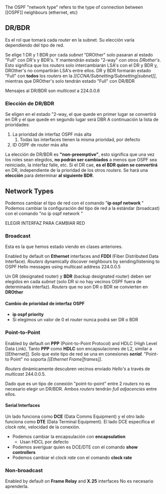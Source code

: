 
The OSPF "network type" refers to the type of connection between [[OSPF]] neighbours (ethernet, etc)


## DR/BDR

Es el rol que tomará cada *router* en la subnet. Su elección varía dependiendo del tipo de red.

Se elige 1 DR y 1 BDR por cada *subnet*
"DROther" solo pasaran al estado "Full" con DR's y BDR's. Y mantendrán estado "2-way" con otros *DRother's*. Esto significa que los *routers* solo intercambiarán LSA's con el DR y BDR y, DROther's no compartirán LSA's entre ellos.
DR y BDR formarán estado "Full" con **todos** los *routers* en la *[[CCNA/Subnetting/Subnetting|subnet]]*, mientras que DROther's solo tendrán estado "Full" con DR/BDR


Mensajes al DR/BDR son *multicast* a 224.0.0.6

### Elección de DR/BDR

Se eligen en el estado "2-way, el que quede en primer lugar se convertirá en DR y el que quede en segundo lugar será DBR
A continuación la lista de prioridades:
1. La prioridad de interfaz OSPF más alta
	1. Todas las interfaces tienen la misma prioridad, por defecto
2. ID OSPF de *router* más alta

La elección de DR/BDR es **"non-preemptive"**, esto significa que una vez los roles sean elegidos, **no podrán ser cambiados** a menos que OSPF sea reiniciado, la interfaz falle, etc.
Si el DR cae, **es el BDR quien se convertirá** en DR, independiente de la prioridad de los otros *routers*. Se hará una **elección** para determinar **al siguiente BDR**.
## Network Types

Podemos cambiar el tipo de red con el comando "**ip ospf network </red>**"
Podemos cambiar la configuración del tipo de red a la estándar (broadcast) con el comando "no ip ospf network </red>"

ELEGIR INTERFAZ PARA CAMBIAR RED

### Broadcast

Esta es la que hemos estado viendo en clases anteriores.

Enabled by default on **Ethernet** interfaces and **FDDI** (Fiber Distributed Data Interface).
*Routers* dynamically discover neighbours by sending/listening to OSPF Hello messages using multicast address 224.0.0.5

Un DR (designated router) y **BDR** (backup designated router) deben ser elegidos en cada *subnet* (solo DR si no hay vecinos OSPF fuera de determinada interfaz).
*Routers* que no son DR o BDR se convierten en **DROther**

#### Cambio de prioridad de interfaz OSPF

- **ip ospf priority </valor>**
- Si elegimos un valor de 0 el *router* nunca podrá ser DR o BDR


### Point-to-Point

Enabled by default on **PPP** (Point-to-Point Protocol) and HDLC (High Level Data Link).
Tanto **PPP** como **HDLC** son encapsulaciones de L2, similar a [[Ethernet]]. Solo que este tipo de red se una en conexiones ***serial***. 
"Point-to Point" no soporta *[[Ethernet Frame|frames]]*.

*Routers* dinámicamente descubren vecinos enviado *Hello's* a través de *multicast* 244.0.0.5.

Dado que es un tipo de conexión "point-to-point" entre 2 *routers* no es necesario elegir un DR/BDR. Ambos *routers* tendrán *full adjacencies* entre ellos.

#### Serial Interfaces

Un lado funciona como **DCE** (Data Comms Equipment) y el otro lado funciona como **DTE** (Data Terminal Equipment).
El lado DCE especifica el *clock rate*, velocidad de la conexión.

- Podemos cambiar la encapsulación con **encapsulation </encapsulacion>**
	- Usan HDCL por defecto
- Podemos averiguar quien es DCE/DTE con el comando **show controllers </interfaz>**
- Podemos cambiar el *clock rate* con el comando **clock rate </Bps>**


### Non-broadcast

Enabled by default on **Frame Relay** and **X.25** interfaces
No es necesario aprenderla.
